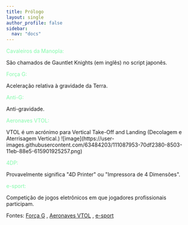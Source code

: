 ```yaml
---
title: Prólogo
layout: single
author_profile: false
sidebar:
  nav: "docs"
---
```


<p style="color:#82faaa">Cavaleiros da Manopla:</p> São chamados de Gauntlet Knights (em inglês) no script japonês.

<p style="color:#82faaa">Força G:</p> Aceleração relativa à gravidade da Terra.

<p style="color:#82faaa">Anti-G:</p> Anti-gravidade.

<p style="color:#82faaa">Aeronaves VTOL:</p> VTOL é um acrónimo para Vertical Take-Off and Landing (Decolagem e Aterrisagem Vertical.) ![image](https://user-images.githubusercontent.com/63484203/111087953-70df2380-8503-11eb-88e5-615901925257.png)

<p style="color:#82faaa">4DP:</p> Provavelmente significa "4D Printer" ou "Impressora de 4 Dimensões".

<p style="color:#82faaa">e-sport:</p> Competição de jogos eletrônicos em que jogadores profissionais participam.

Fontes: [Força G](https://pt.wikipedia.org/wiki/G_(f%C3%ADsica)) , [Aeronaves VTOL](https://pt.wikipedia.org/wiki/VTOL) , [e-sport](https://en.wikipedia.org/wiki/Esports) 
